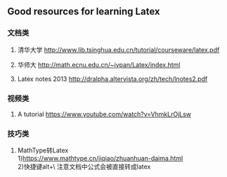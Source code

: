 ## Good resources for learning Latex

### 文档类
1. 清华大学
http://www.lib.tsinghua.edu.cn/tutorial/courseware/latex.pdf

2. 华师大
http://math.ecnu.edu.cn/~jypan/Latex/index.html

3. Latex notes 2013
http://dralpha.altervista.org/zh/tech/lnotes2.pdf


### 视频类
1. A tutorial
https://www.youtube.com/watch?v=VhmkLrOjLsw


### 技巧类
1. MathType转Latex </br>
1)https://www.mathtype.cn/jiqiao/zhuanhuan-daima.html </br>
2)快捷键alt+\ 注意文档中公式会被直接转成latex
